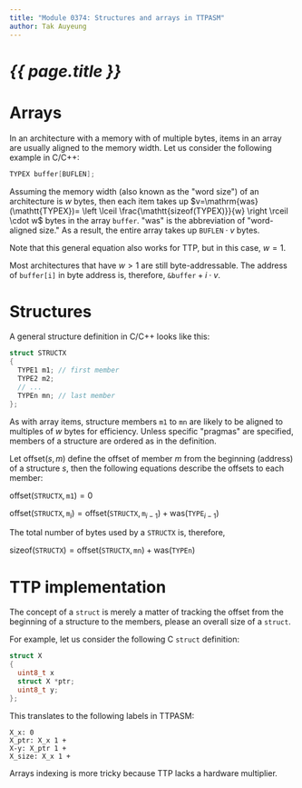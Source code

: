 ```yaml
---
title: "Module 0374: Structures and arrays in TTPASM"
author: Tak Auyeung
---
```


# _{{ page.title }}_

# Arrays

In an architecture with a memory with of multiple bytes, items in an array are usually aligned to the memory width. Let us consider the following example in C/C++:

```c
TYPEX buffer[BUFLEN];
```

Assuming the memory width (also known as the "word size") of an architecture is $w$ bytes, then each item takes up $v=\mathrm{was}(\mathtt{TYPEX})= \left \lceil \frac{\mathtt{sizeof(TYPEX)}}{w} \right \rceil \cdot w$ bytes in the array `buffer`. "was" is the abbreviation of "word-aligned size." As a result, the entire array takes up $\mathtt{BUFLEN} \cdot v$ bytes.

Note that this general equation also works for TTP, but in this case, $w=1$.

Most architectures that have $w>1$ are still byte-addressable. The address of `buffer[i]` in byte address is, therefore, $\mathtt{\&buffer}+i\cdot v$.

# Structures

A general structure definition in C/C++ looks like this:

```c
struct STRUCTX
{
  TYPE1 m1; // first member
  TYPE2 m2;
  // ...
  TYPEn mn; // last member
};
```

As with array items, structure members `m1` to `mn` are likely to be aligned to multiples of $w$ bytes for efficiency. Unless specific "pragmas" are specified, members of a structure are ordered as in the definition. 

Let $\mathrm{offset}(s,m)$ define the offset of member $m$ from the beginning (address) of a structure $s$, then the following equations describe the offsets to each member:

$\mathrm{offset}(\mathtt{STRUCTX},\mathtt{m1})=0$

$\mathrm{offset}(\mathtt{STRUCTX},\mathtt{m}_i)=\mathrm{offset}(\mathtt{STRUCTX}, \mathtt{m}_{i-1})+\mathrm{was}(\mathtt{TYPE}_{i-1})$

The total number of bytes used by a `STRUCTX` is, therefore, 

$\mathrm{sizeof}(\mathtt{STRUCTX})=\mathrm{offset}(\mathtt{STRUCTX}, \mathtt{mn})+\mathrm{was}(\mathtt{TYPEn})$

# TTP implementation

The concept of a `struct` is merely a matter of tracking the offset from the beginning of a structure to the members, please an overall size of a `struct`.

For example, let us consider the following C `struct` definition:

```c
struct X
{
  uint8_t x
  struct X *ptr;
  uint8_t y;
};
```

This translates to the following labels in TTPASM:

```ttpasm
X_x: 0
X_ptr: X_x 1 +
X-y: X_ptr 1 +
X_size: X_x 1 +
```

Arrays indexing is more tricky because TTP lacks a hardware multiplier.
